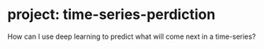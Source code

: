 # project: time-series-perdiction

How can I use deep learning to predict what will come next in a time-series?

